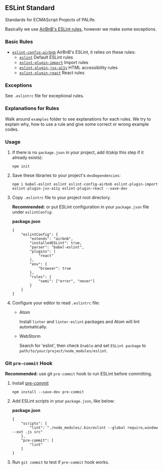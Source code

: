 ## ESLint Standard

Standards for ECMAScript Projects of PALife.

Basically we use [AirBnB's ESLint rules](https://github.com/airbnb/javascript/tree/master/packages/eslint-config-airbnb), however we make some exceptions.

### Basic Rules

- [`eslint-config-airbnb`](https://github.com/airbnb/javascript/tree/master/packages/eslint-config-airbnb) AirBnB's ESLint, it relies on these rules:
    - [`eslint`](eslint.org/docs/rules/) Default ESLint rules
    - [`eslint-plugin-import`](https://github.com/benmosher/eslint-plugin-import) Import rules
    - [`eslint-plugin-jsx-a11y`](https://github.com/evcohen/eslint-plugin-jsx-a11y) HTML accessibility rules
    - [`eslint-plugin-react`](https://github.com/yannickcr/eslint-plugin-react) React rules

### Exceptions

See `.eslintrc` file for exceptional rules.

### Explanations for Rules

Walk around `examples` folder to see explanations for each rules. We try to explain why, how to use a rule and give some correct or wrong example codes.

### Usage

1. If there is no `package.json` in your project, add it(skip this step if it already exists):

    ```
    npm init
    ```
    
2. Save these libraries to your project's `devDependencies`:

    ```
    npm i babel-eslint eslint eslint-config-airbnb eslint-plugin-import eslint-plugin-jsx-a11y eslint-plugin-react --save-dev
    ```

3. Copy `.eslintrc` file to your project root directory. 

    **Recommended:** or put ESLint configuration in your `package.json` file under `eslintConfig`:

    **package.json**

    ```
    {
        "eslintConfig": {
            "extends": "airbnb",
            "installedESLint": true,
            "parser": "babel-eslint",
            "plugins": [
                "react"
            ],
            "env": {
                "browser": true
            },
            "rules": {
                "semi": ["error", "never"]
            }
        }
    }
    ```

4. Configure your editor to read `.eslintrc` file:

    - Atom
    
        Install `linter` and `linter-eslint` packages and Atom will lint automatically.
        
    - WebStorm
    
        Search for 'eslint', then check `Enable` and set `ESLint package` to `path/to/your/project/node_modules/eslint`.

### Git `pre-commit` Hook

**Recommended:** use git `pre-commit` hook to run ESLint before committing.

1. Install [pre-commit](https://github.com/observing/pre-commit)

    ```
    npm install --save-dev pre-commit
    ```
    
2. Add ESLint scripts in your `package.json`, like below:

    **package.json**

    ```
    {
        "scripts": {
            "lint": "./node_modules/.bin/eslint --global require,window --ext .js src"
        },
        "pre-commit": [
            "lint"
        ]
    }
    ```
    
3. Run `git commit` to test if `pre-commit` hook works.
